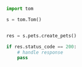 <!-- Start SDK Example Usage -->


```python
import tom

s = tom.Tom()


res = s.pets.create_pets()

if res.status_code == 200:
    # handle response
    pass
```
<!-- End SDK Example Usage -->